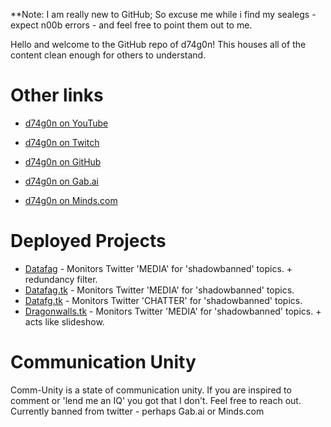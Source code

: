 **Note: I am really new to GitHub; So excuse me while i find my sealegs - expect n00b errors - and feel free to point them out to me.

Hello and welcome to the GitHub repo of d74g0n! This houses all of the content clean enough for others to understand. 

# Other links

* [d74g0n on YouTube](https://www.youtube.com/d74g0n/)
* [d74g0n on Twitch](https://www.youtube.com/d74g0n/)
* [d74g0n on GitHub](https://github.com/d74g0n)  


* [d74g0n on Gab.ai](https://gab.ai/d74g0n)
* [d74g0n on Minds.com](https://minds.com/d74g0n)

# Deployed Projects

* [Datafag](https://http://d74g0n.github.io/) - Monitors Twitter 'MEDIA' for 'shadowbanned' topics. + redundancy filter.
* [Datafag.tk](https://http://datafag.tk/) - Monitors Twitter 'MEDIA' for 'shadowbanned' topics.
* [Datafg.tk](https://http://datafg.tk/) - Monitors Twitter 'CHATTER' for 'shadowbanned' topics.
* [Dragonwalls.tk](https://http://dragonwalls.tk/) - Monitors Twitter 'MEDIA' for 'shadowbanned' topics. + acts like slideshow.

# Communication Unity

Comm-Unity is a state of communication unity.  If you are inspired to comment or 'lend me an IQ' you got that I don't.  Feel free to reach out.  Currently banned from twitter - perhaps Gab.ai or Minds.com 

